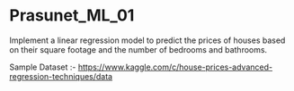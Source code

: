 # Prasunet_ML_01

Implement a linear regression model to predict the prices of houses based on their square footage and the number of bedrooms and bathrooms.

Sample Dataset :-
https://www.kaggle.com/c/house-prices-advanced-regression-techniques/data
